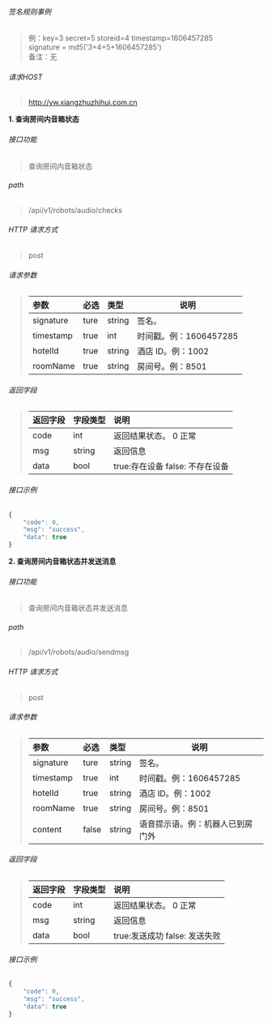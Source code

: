 ###### 签名规则事例
> 例：key=3 secret=5 storeid=4 timestamp=1606457285    
> signature = md5('3+4+5+1606457285')     
> 备注：无

###### 请求HOST
> http://yw.xiangzhuzhihui.com.cn

**1\. 查询房间内音箱状态**

###### 接口功能

> 查询房间内音箱状态

###### path

> /api/v1/robots/audio/checks

###### HTTP 请求方式

> post

###### 请求参数

> | 参数      | 必选 | 类型   | 说明                    |
> | :-------- | :--- | :----- | ----------------------- |
> | signature | ture | string | 签名。                  |
> | timestamp | true | int    | 时间戳。例：1606457285  |
> | hotelId   | true | string | 酒店 ID。例：1002 |
> | roomName  | true | string | 房间号。例：8501  |

###### 返回字段

> | 返回字段 | 字段类型 | 说明                             |
> | :------- | :------- | :------------------------------- |
> | code   | int      | 返回结果状态。  0  正常         |
> | msg  | string     | 返回信息                       |
> | data | bool      |   true:存在设备  false: 不存在设备 |

###### 接口示例


```javascript
{
    "code": 0,
    "msg": "success",
    "data": true
}
```

**2\. 查询房间内音箱状态并发送消息**

###### 接口功能

> 查询房间内音箱状态并发送消息

###### path

> /api/v1/robots/audio/sendmsg

###### HTTP 请求方式

> post

###### 请求参数

> | 参数      | 必选 | 类型   | 说明                    |
> | :-------- | :--- | :----- | ----------------------- |
> | signature | ture | string | 签名。                  |
> | timestamp | true | int    | 时间戳。例：1606457285  |
> | hotelId   | true | string | 酒店 ID。例：1002 |
> | roomName  | true | string | 房间号。例：8501  |
> | content   | false | string| 语音提示语。例：机器人已到房门外  |

###### 返回字段

> | 返回字段 | 字段类型 | 说明                             |
> | :------- | :------- | :------------------------------- |
> | code   | int      | 返回结果状态。  0  正常         |
> | msg  | string     | 返回信息                       |
> | data | bool      |   true:发送成功  false: 发送失败 |

###### 接口示例


```javascript
{
    "code": 0,
    "msg": "success",
    "data": true
}
```
